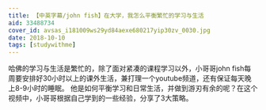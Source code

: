 ```yaml
---
title: 【中英字幕/john fish】在大学，我怎么平衡繁忙的学习与生活
aid: 33488734
cover_id: avsas_i181009ws29yd84aexe680217yip30zv_0030.jpg
date: 2018-10-10
tags: [studywithme]
---
```

哈佛的学习与生活是繁忙的，除了面对紧凑的课程学习以外，小哥哥john fish每周要安排好30小时以上的课外生活，兼打理一个youtube频道，还有保证每天晚上8-9小时的睡眠。
他是如何平衡学习和日常生活，并做到游刃有余的呢？在这个视频中，小哥哥根据自己学到的一些经验，分享了3大策略。
